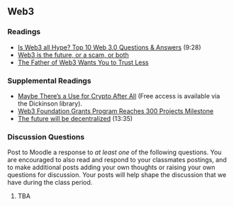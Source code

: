 ## Web3

### Readings

* [Is Web3 all Hype? Top 10 Web 3.0 Questions & Answers](https://www.youtube.com/watch?v=wHTcrmhskto) (9:28)
* [Web3 is the future, or a scam, or both](https://www.vox.com/recode/22907072/web3-crypto-nft-bitcoin-metaverse)
* [The Father of Web3 Wants You to Trust Less](https://www.wired.com/story/web3-gavin-wood-interview/)

### Supplemental Readings

* [Maybe There’s a Use for Crypto After All](https://www.nytimes.com/2022/02/06/technology/helium-cryptocurrency-uses.html) (Free access is available via the Dickinson library).
* [Web3 Foundation Grants Program Reaches 300 Projects Milestone](https://medium.com/web3foundation/web3-foundation-grants-program-reaches-300-projects-milestone-556fdca6e76c)
* [The future will be decentralized](https://www.youtube.com/watch?v=97ufCT6lQcY) (13:35)

### Discussion Questions

Post to Moodle a response to _at least one_ of the following questions.  You are encouraged to also read and respond to your classmates postings, and to make additional posts adding your own thoughts or raising your own questions for discussion.  Your posts will help shape the discussion that we have during the class period.

1. TBA
